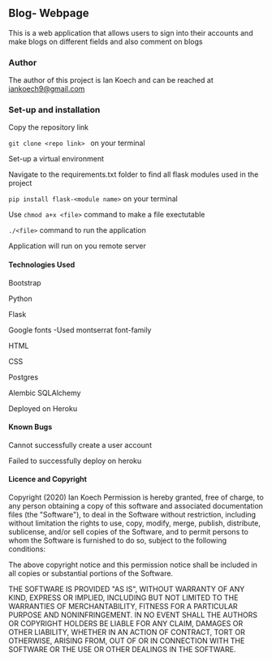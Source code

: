## Blog- Webpage

This is a web application that allows users to sign into their accounts and make blogs on different fields and also comment on blogs

### Author

The author of this project is Ian Koech and can be reached at iankoech9@gmail.com



### Set-up and installation
Copy the repository link

`git clone <repo link> ` on your terminal

Set-up  a virtual environment 

Navigate to the requirements.txt folder to find all flask modules used in the project

`pip install flask-<module name>` on your terminal

Use `chmod a+x <file>` command to make a file exectutable

`./<file>` command to run the application

Application will run on you remote server

#### Technologies Used 

Bootstrap

Python

Flask

Google fonts -Used montserrat font-family

HTML

CSS

Postgres

Alembic SQLAlchemy

Deployed on Heroku

#### Known Bugs

 Cannot successfully create a user account

 Failed to successfully deploy on heroku


#### Licence and Copyright

Copyright (2020) Ian Koech Permission is hereby granted, free of charge, to any person obtaining a copy of this software and associated documentation files (the "Software"), to deal in the Software without restriction, including without limitation the rights to use, copy, modify, merge, publish, distribute, sublicense, and/or sell copies of the Software, and to permit persons to whom the Software is furnished to do so, subject to the following conditions:

The above copyright notice and this permission notice shall be included in all copies or substantial portions of the Software.

THE SOFTWARE IS PROVIDED "AS IS", WITHOUT WARRANTY OF ANY KIND, EXPRESS OR IMPLIED, INCLUDING BUT NOT LIMITED TO THE WARRANTIES OF MERCHANTABILITY, FITNESS FOR A PARTICULAR PURPOSE AND NONINFRINGEMENT. IN NO EVENT SHALL THE AUTHORS OR COPYRIGHT HOLDERS BE LIABLE FOR ANY CLAIM, DAMAGES OR OTHER LIABILITY, WHETHER IN AN ACTION OF CONTRACT, TORT OR OTHERWISE, ARISING FROM, OUT OF OR IN CONNECTION WITH THE SOFTWARE OR THE USE OR OTHER DEALINGS IN THE SOFTWARE.

